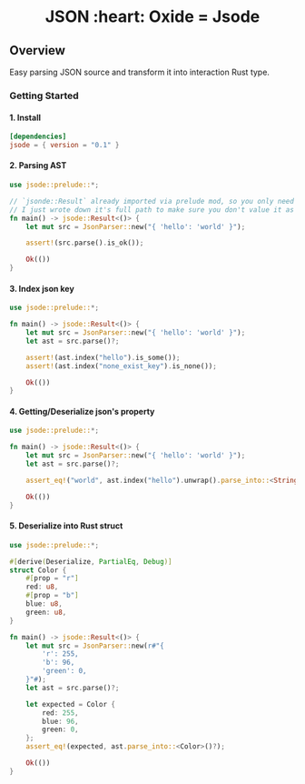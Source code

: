 <h1 align="center">JSON :heart: Oxide = Jsode</h1>

## Overview

Easy parsing JSON source and transform it into interaction Rust type.

### Getting Started

#### 1. Install

```toml
[dependencies]
jsode = { version = "0.1" }
```

#### 2. Parsing AST

```rust
use jsode::prelude::*;

// `jsonde::Result` already imported via prelude mod, so you only need to write `-> Result<()>`.
// I just wrote down it's full path to make sure you don't value it as `std::result::Result`.
fn main() -> jsode::Result<()> {
    let mut src = JsonParser::new("{ 'hello': 'world' }");

    assert!(src.parse().is_ok());

    Ok(())
}
```

#### 3. Index json key

```rust
use jsode::prelude::*;

fn main() -> jsode::Result<()> {
    let mut src = JsonParser::new("{ 'hello': 'world' }");
    let ast = src.parse()?;

    assert!(ast.index("hello").is_some());
    assert!(ast.index("none_exist_key").is_none());

    Ok(())
}
```

#### 4. Getting/Deserialize json's property

```rust
use jsode::prelude::*;

fn main() -> jsode::Result<()> {
    let mut src = JsonParser::new("{ 'hello': 'world' }");
    let ast = src.parse()?;

    assert_eq!("world", ast.index("hello").unwrap().parse_into::<String>()?);

    Ok(())
}
```

#### 5. Deserialize into Rust struct

```rust
use jsode::prelude::*;

#[derive(Deserialize, PartialEq, Debug)]
struct Color {
    #[prop = "r"]
    red: u8,
    #[prop = "b"]
    blue: u8,
    green: u8,
}

fn main() -> jsode::Result<()> {
    let mut src = JsonParser::new(r#"{
        'r': 255,
        'b': 96,
        'green': 0,
    }"#);
    let ast = src.parse()?;

    let expected = Color {
        red: 255,
        blue: 96,
        green: 0,
    };
    assert_eq!(expected, ast.parse_into::<Color>()?);

    Ok(())
}
```